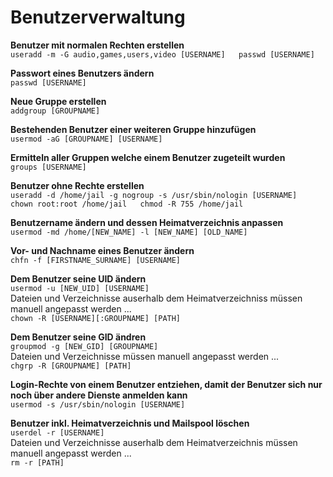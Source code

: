 # Benutzerverwaltung  

**Benutzer mit normalen Rechten erstellen**  
	`useradd -m -G audio,games,users,video [USERNAME]  
	passwd [USERNAME]`  

**Passwort eines Benutzers ändern**  
	`passwd [USERNAME]`  

**Neue Gruppe erstellen**  
	`addgroup [GROUPNAME]`  

**Bestehenden Benutzer einer weiteren Gruppe hinzufügen**  
	`usermod -aG [GROUPNAME] [USERNAME]`  

**Ermitteln aller Gruppen welche einem Benutzer zugeteilt wurden**  
	`groups [USERNAME]`  

**Benutzer ohne Rechte erstellen**  
	`useradd -d /home/jail -g nogroup -s /usr/sbin/nologin [USERNAME]  
	chown root:root /home/jail  
	chmod -R 755 /home/jail`  

**Benutzername ändern und dessen Heimatverzeichnis anpassen**  
	`usermod -md /home/[NEW_NAME] -l [NEW_NAME] [OLD_NAME]`  

**Vor- und Nachname eines Benutzer ändern**  
	`chfn -f [FIRSTNAME_SURNAME] [USERNAME]`  

**Dem Benutzer seine UID ändern**  
	`usermod -u [NEW_UID] [USERNAME]`  
Dateien und Verzeichnisse auserhalb dem Heimatverzeichniss müssen manuell angepasst werden ...  
	`chown -R [USERNAME][:GROUPNAME] [PATH]`  

**Dem Benutzer seine GID ändren**  
	`groupmod -g [NEW_GID] [GROUPNAME]`  
Dateien und Verzeichnisse müssen manuell angepasst werden ...  
	`chgrp -R [GROUPNAME] [PATH]`  

**Login-Rechte von einem Benutzer entziehen, damit der Benutzer sich nur noch über andere Dienste anmelden kann**  
	`usermod -s /usr/sbin/nologin [USERNAME]`  

**Benutzer inkl. Heimatverzeichnis und Mailspool löschen**  
	`userdel -r [USERNAME]`  
Dateien und Verzeichnisse auserhalb dem Heimatverzeichnis müssen manuell angepasst werden ...  
	`rm -r [PATH]`  


